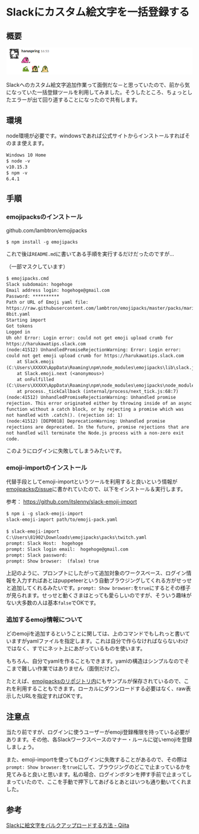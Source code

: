 # Slackにカスタム絵文字を一括登録する

## 概要

![](img/2019-06-08-16-54-12.png)

Slackへのカスタム絵文字追加作業って面倒だな－と思っていたので、前から気になっていた一括登録ツールを利用してみました。そうしたところ、ちょっとしたエラーが出て回り道することになったので共有します。

## 環境

node環境が必要です。windowsであれば公式サイトからインストールすればそのまま使えます。

```
Windows 10 Home
$ node -v
v10.15.3
$ npm -v
6.4.1
```

## 手順

### emojipacksのインストール

github.com/lambtron/emojipacks

```
$ npm install -g emojipacks
```

これで後は`README.md`に書いてある手順を実行するだけだったのですが...

（一部マスクしています）

```
$ emojipacks.cmd
Slack subdomain: hogehoge
Email address login: hogehoge@gmail.com
Password: **********
Path or URL of Emoji yaml file: https://raw.githubusercontent.com/lambtron/emojipacks/master/packs/mario-8bit.yaml
Starting import
Got tokens
Logged in
Uh oh! Error: Login error: could not get emoji upload crumb for https://harukawatips.slack.com
(node:41512) UnhandledPromiseRejectionWarning: Error: Login error: could not get emoji upload crumb for https://harukawatips.slack.com
    at Slack.emoji (C:\Users\XXXXX\AppData\Roaming\npm\node_modules\emojipacks\lib\slack.js:162:34)
    at Slack.emoji.next (<anonymous>)
    at onFulfilled (C:\Users\XXXXX\AppData\Roaming\npm\node_modules\emojipacks\node_modules\co\index.js:65:19)
    at process._tickCallback (internal/process/next_tick.js:68:7)
(node:41512) UnhandledPromiseRejectionWarning: Unhandled promise rejection. This error originated either by throwing inside of an async function without a catch block, or by rejecting a promise which was not handled with .catch(). (rejection id: 1)
(node:41512) [DEP0018] DeprecationWarning: Unhandled promise rejections are deprecated. In the future, promise rejections that are not handled will terminate the Node.js process with a non-zero exit code.
```

このようにログインに失敗してしまうみたいです。

### emoji-importのインストール

代替手段としてemoji-importというツールを利用すると良いという情報が[emojipacksのissue](https://github.com/lambtron/emojipacks/issues/158)に書かれていたので、以下をインストール＆実行します。

参考： https://github.com/itslenny/slack-emoji-import

```
$ npm i -g slack-emoji-import
slack-emoji-import path/to/emoji-pack.yaml

$ slack-emoji-import C:\Users\81902\Downloads\emojipacks\packs\twitch.yaml
prompt: Slack Host:  hogehoge
prompt: Slack login email:  hogehoge@gmail.com
prompt: Slack password:
prompt: Show browser:  (false) true
```

上記のように、プロンプトにしたがって追加対象のワークスペース、ログイン情報を入力すればあとはpuppeteerという自動ブラウジングしてくれる方がせっせと追加してくれるみたいです。`prompt: Show browser:`を`true`にするとその様子が見られます。せっせと動くさまはとっても愛らしいのですが、そういう趣味がない大多数の人は基本`false`でOKです。

### 追加するemoji情報について

どのemojiを追加するということに関しては、上のコマンドでもしれっと書いていますがyamlファイルを指定します。これは自分で作らなければならないわけではなく、すでにネット上にあがっているものを使います。

もちろん、自分でyamlを作ることもできます。yamlの構造はシンプルなのでそこまで難しい作業ではありません（面倒だけど）。

たとえば、[emojipacksのリポジトリ内](https://github.com/lambtron/emojipacks/tree/master/packs)にもサンプルが保存されているので、これを利用することもできます。ローカルにダウンロードする必要はなく、raw表示したURLを指定すればOKです。

## 注意点

当たり前ですが、ログインに使うユーザーがemoji登録権限を持っている必要があります。その他、各Slackワークスペースのマナー・ルールに従いemojiを登録しましょう。

また、emoji-importを使ってもログインに失敗することがあるので、その際は`prompt: Show browser:`を`true`にして、ブラウジングのどこで止まっているかを見てみると良いと思います。私の場合、ログインボタンを押す手前で止まってしまっていたので、ここを手動で押下してあげるとあとはいつも通り動いてくれました。

## 参考

[Slackに絵文字をバルクアップロードする方法 - Qiita](https://qiita.com/nafu/items/67ea3c3829e4efc8a100)
